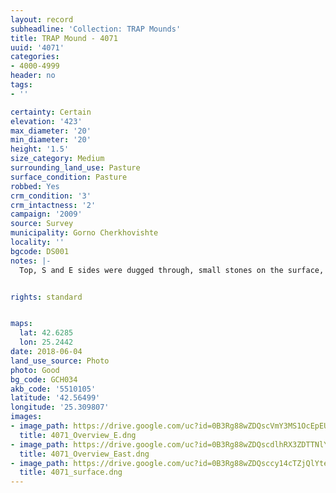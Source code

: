 ```yaml
---
layout: record
subheadline: 'Collection: TRAP Mounds'
title: TRAP Mound - 4071
uuid: '4071'
categories:
- 4000-4999
header: no
tags:
- ''

certainty: Certain
elevation: '423'
max_diameter: '20'
min_diameter: '20'
height: '1.5'
size_category: Medium
surrounding_land_use: Pasture
surface_condition: Pasture
robbed: Yes
crm_condition: '3'
crm_intactness: '2'
campaign: '2009'
source: Survey
municipality: Gorno Cherkhovishte
locality: ''
bgcode: DS001
notes: |-
  Top, S and E sides were dugged through, small stones on the surface, old robbers' trench's.


rights: standard


maps:
  lat: 42.6285
  lon: 25.2442
date: 2018-06-04
land_use_source: Photo
photo: Good
bg_code: GCH034
akb_code: '5510105'
latitude: '42.56499'
longitude: '25.309807'
images:
- image_path: https://drive.google.com/uc?id=0B3Rg88wZDQscVmY3MS1OcEpEUjg
  title: 4071_Overview_E.dng
- image_path: https://drive.google.com/uc?id=0B3Rg88wZDQscdlhRX3ZDTTNlYXc
  title: 4071_Overview_East.dng
- image_path: https://drive.google.com/uc?id=0B3Rg88wZDQsccy14cTZjQlYteUk
  title: 4071_surface.dng
---
```

